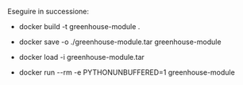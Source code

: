 Eseguire in successione:

- docker build -t greenhouse-module .

- docker save -o ./greenhouse-module.tar greenhouse-module

- docker load -i greenhouse-module.tar 

- docker run --rm -e PYTHONUNBUFFERED=1 greenhouse-module